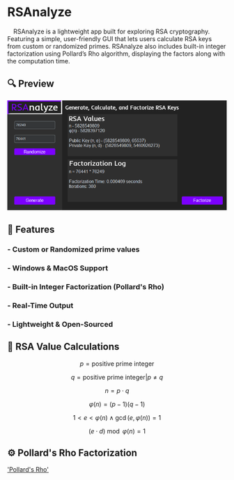 # RSAnalyze
&emsp;RSAnalyze is a lightweight app built for exploring RSA cryptography. Featuring a simple, user-friendly GUI that lets users calculate RSA keys from custom or randomized primes. RSAnalyze also includes built-in integer factorization using Pollard’s Rho algorithm, displaying the factors along with the computation time.

  
## :mag: Preview
![preview](https://github.com/Greenest-Guy/RSAnalyze/blob/main/preview.png)

## :star2: Features
### - Custom or Randomized prime values
### - Windows & MacOS Support
### - Built-in Integer Factorization (Pollard's Rho)
### - Real-Time Output
### - Lightweight & Open-Sourced

## :1234: RSA Value Calculations

$$
p = \text{positive prime integer}
$$

$$
q = \text{positive prime integer} | p \neq q
$$

$$
n = p \cdot q
$$

$$
\varphi(n) = (p - 1)(q - 1)
$$

$$
1 < e < \varphi(n) \land \gcd(e, \varphi(n)) = 1
$$

$$
(e \cdot d) \bmod \varphi(n) = 1
$$



## :gear: Pollard's Rho Factorization
['Pollard's Rho'](https://github.com/Greenest-Guy/Pollards-Rho-Python)

